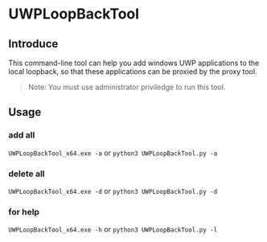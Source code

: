 # UWPLoopBackTool

## Introduce

This command-line tool can help you add windows UWP applications to the local loopback, so that these applications can be proxied by the proxy tool.

> Note: You must use administrator priviledge to run this tool.

## Usage

### add all

`UWPLoopBackTool_x64.exe -a` or `python3 UWPLoopBackTool.py -a`

### delete all

`UWPLoopBackTool_x64.exe -d` or `python3 UWPLoopBackTool.py -d`

### for help

`UWPLoopBackTool_x64.exe -h` or `python3 UWPLoopBackTool.py -l`
